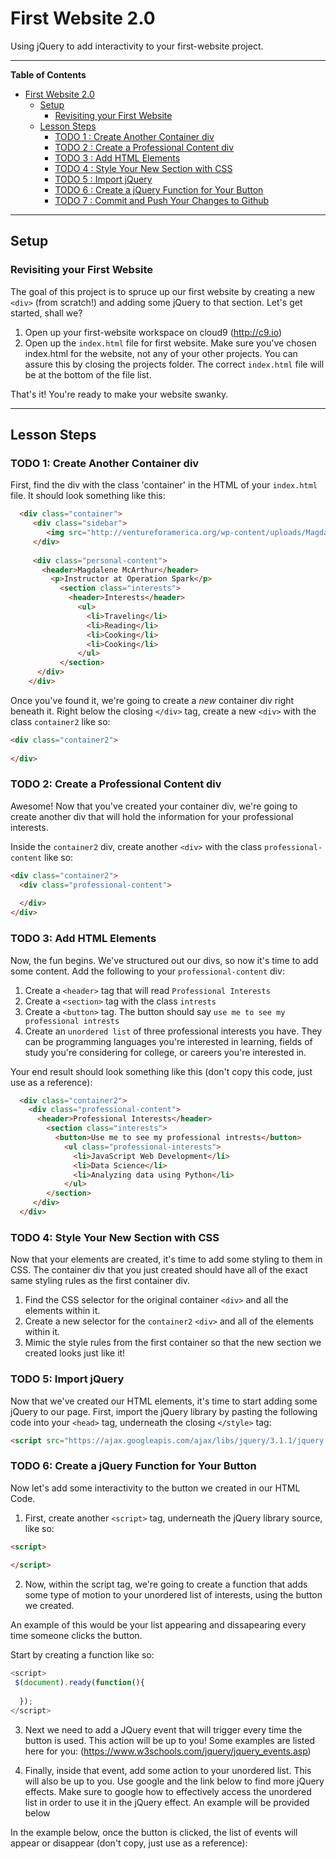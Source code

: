# First Website 2.0
Using jQuery to add interactivity to your first-website project.

---

**Table of Contents**
- [First Website 2.0](#first-website-2.0)
  - [Setup](#setup)
    - [Revisiting your First Website](#revisiting-your-first-website)
  - [Lesson Steps](#lesson-steps)
    - [TODO 1 : Create Another Container div](#todo-1--create-another-container-div)
    - [TODO 2 : Create a Professional Content div](#todo-2--create-a-professional-content-div)
    - [TODO 3 : Add HTML Elements](#todo-3--add-html-elements)
    - [TODO 4 : Style Your New Section with CSS](#todo-4--style-your-new-section-with-css)
    - [TODO 5 : Import jQuery](#todo-5--import-jQuery)
    - [TODO 6 : Create a jQuery Function for Your Button](#todo-6--create-a-jQuery-Function-for-your-button)
    - [TODO 7 : Commit and Push Your Changes to Github](#todo-14--go-live)

---
## Setup
### Revisiting your First Website

The goal of this project is to spruce up our first website by creating a new `<div>` (from scratch!) and adding some jQuery to that section. Let's get started, shall we?

1.  Open up your first-website workspace on cloud9 (http://c9.io)
2.  Open up the `index.html` file for first website. Make sure you've chosen index.html for the website, not any of your other projects. You can assure this by closing the projects folder. The correct `index.html` file will be at the bottom of the file list.

That's it! You're ready to make your website swanky.

---
## Lesson Steps

### TODO 1: Create Another Container div
First, find the div with the class 'container' in the HTML of your `index.html` file. It should look something like this:
```HTML
  <div class="container">
     <div class="sidebar">
        <img src="http://ventureforamerica.org/wp-content/uploads/Magdalene-McArthur-e1470163838324-500x500.jpg">
     </div>
           
     <div class="personal-content">
       <header>Magdalene McArthur</header>
         <p>Instructor at Operation Spark</p>
           <section class="interests">
             <header>Interests</header>
               <ul>
                 <li>Traveling</li>
                 <li>Reading</li>
                 <li>Cooking</li>
                 <li>Cooking</li>
               </ul>
           </section>
      </div>
    </div>
```
Once you've found it, we're going to create a *new* container div right beneath it. Right below the closing `</div>` tag, create a new `<div>` with the class `container2` like so:

```HTML
<div class="container2">
  
</div>
```

### TODO 2: Create a Professional Content div
Awesome! Now that you've created your container div, we're going to create another div that will hold the information for your professional interests. 

Inside the `container2` div, create another `<div>` with the class `professional-content` like so:
```HTML
<div class="container2">
  <div class="professional-content">
  
  </div>
</div>
```
### TODO 3: Add HTML Elements
Now, the fun begins. We've structured out our divs, so now it's time to add some content. Add the following to your `professional-content` div:

1. Create a `<header>` tag that will read `Professional Interests`
2. Create a `<section>` tag with the class `intrests`
3. Create a `<button>` tag. The button should say `use me to see my professional intrests`
4. Create an `unordered list` of three professional interests you have. They can be programming languages you're interested in learning, fields of study you're considering for college, or careers you're interested in.

Your end result should look something like this (don't copy this code, just use as a reference):
```HTML
  <div class="container2">
    <div class="professional-content">
      <header>Professional Interests</header>
        <section class="interests">
          <button>Use me to see my professional intrests</button>
            <ul class="professional-interests">
              <li>JavaScript Web Development</li>
              <li>Data Science</li>
              <li>Analyzing data using Python</li>
            </ul>
        </section>
     </div>
  </div>
```

### TODO 4: Style Your New Section with CSS
Now that your elements are created, it's time to add some styling to them in CSS. The container div that you just created should have all of the exact same styling rules as the first container div.

1. Find the CSS selector for the original container `<div>` and all the elements within it.
2. Create a new selector for the `container2` `<div>` and all of the elements within it.
3. Mimic the style rules from the first container so that the new section we created looks just like it!

### TODO 5: Import jQuery
Now that we've created our HTML elements, it's time to start adding some jQuery to our page.
First, import the jQuery library by pasting the following code into your `<head>` tag, underneath the closing `</style>` tag:
 ```HTML
<script src="https://ajax.googleapis.com/ajax/libs/jquery/3.1.1/jquery.min.js"></script>
```
### TODO 6: Create a jQuery Function for Your Button
Now let's add some interactivity to the button we created in our HTML Code.
1. First, create another `<script>` tag, underneath the jQuery library source, like so:
```HTML
<script>
  
</script>
```
2. Now, within the script tag, we're going to create a function that adds some type of motion to your unordered list of interests, using the button we created. 

An example of this would be your list appearing and dissapearing every time someone clicks the button.

Start by creating a function like so:
```JavaScript
<script>
 $(document).ready(function(){
                
  });
</script>  
```

3. Next we need to add a JQuery event that will trigger every time the button is used. This action will be up to you! Some examples are listed here for you:
(https://www.w3schools.com/jquery/jquery_events.asp)

4. Finally, inside that event, add some action to your unordered list. This will also be up to you. Use google and the link below to find more jQuery effects. 
Make sure to google how to effectively access the unordered list in order to use it in the jQuery effect. An example will be provided below

In the example below, once the button is clicked, the list of events will appear or disappear (don't copy, just use as a reference):
<script>
  ```JavaScript
            $(document).ready(function(){
                $("button").click(function(){
                    $("ul.professional-interests").toggle();
                });
            });
  ```
  Now you've done it! You've created an awesome, upgraded first-website!
### TODO 7: Commit and Push Your Changes to Github
Enter the following commands, and be careful to place your spaces correctly and press `ENTER` after each one. Read the results of each command and check for errors.

First, add all the files we worked into git so that they can be archived in our source control:

1. First, **add** all the files we worked into git so that they can be archived into a set of changes in our source control:
    
        git add -A

2. Then **commit** everything that has been added to the set of changes:
    
        git commit -m 'A basic website'

3. Finally, sync the repository in cloud9 with the one on github by **pushing** your set of changes. **If** you are prompted, just type 'yes' to proceed, but you may not be asked.
    
        git push
    
If asked, enter your Github username and password. 
